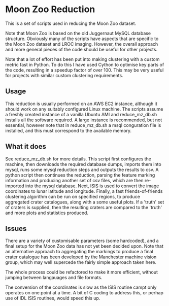 # Moon Zoo Reduction

This is a set of scripts used in reducing the Moon Zoo dataset.

Note that Moon Zoo is based on the old Juggernaut MySQL database
structure.  Obviously many of the scripts have aspects that are
specific to the Moon Zoo dataset and LROC imaging.  However, the
overall approach and more general pieces of the code should be useful
for other projects.

Note that a lot of effort has been put into making clustering with a
custom metric fast in Python.  To do this I have used Cython to
optimise key parts of the code, resulting in a speedup factor of
over 100.  This may be very useful for projects with similar custom
clustering requirements.

## Usage

This reduction is usually performed on an AWS EC2 instance, although
it should work on any suitably configured Linux machine.  The scripts
assume a freshly created instance of a vanilla Ubuntu AMI and
reduce\_mz\_db.sh installs all the software required.  A large
instance is recommended, but not essential, however note that in
reduce\_mz\_db.sh a msql conguration file is installed, and this must
correspond to the available memory.

## What it does

See reduce\_mz\_db.sh for more details.  This script first configures
the machine, then downloads the required database dumps, imports them
into mysql, runs some mysql reduction steps and outputs the results to
csv.  A python script then continues the reduction, parsing the
feature marking information and producing another set of csv files,
which are then re-imported into the mysql database.  Next, ISIS is
used to convert the image coordinates to lunar latitude and longitude.
Finally, a fast friends-of-friends clustering algorithm can be run on
specified regions, to produce aggregated crater catalogues, along with
a some useful plots.  If a 'truth' set of craters is supplied, then
the resulting craters are compared to the 'truth' and more plots and
statistics produced.

## Issues

There are a variety of customisable parameters (some hardcoded), and a
final setup for the Moon Zoo data has not yet been decided upon.  Note
that an alternative approach to aggregating the markings to produce a
final crater catalogue has been developed by the Manchester machine
vision group, which may well supercede the fairly simple approach
taken here.

The whole process could be refactored to make it more efficient,
without jumping between langauages and file formats.

The conversion of the coordinates is slow as the ISIS routine campt
only operates on one point at a time.  A bit of C coding to address
this, or perhap use of IDL ISIS routines, would speed this up.


